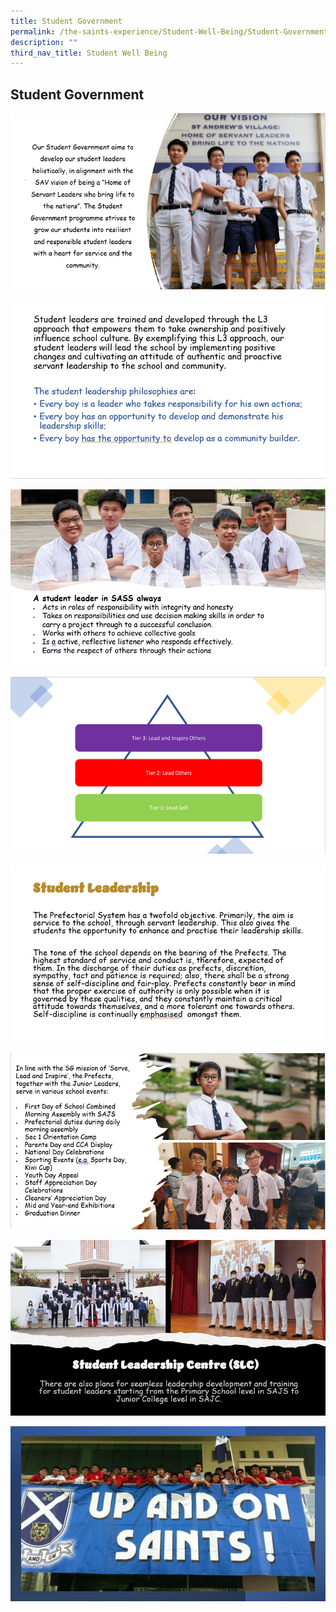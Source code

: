 ```yaml
---
title: Student Government
permalink: /the-saints-experience/Student-Well-Being/Student-Government/
description: ""
third_nav_title: Student Well Being
---
```

## Student Government 
![](/images/Student%20Government/SG1.png)

![](/images/Student%20Government/SG2.png)

![](/images/Student%20Government/SG3.png)

![](/images/Student%20Government/SG4.png)

![](/images/Student%20Government/SG5.png)

![](/images/Student%20Government/SG6.png)

![](/images/Student%20Government/SG7.png)

![](/images/Student%20Government/SG8.png)




